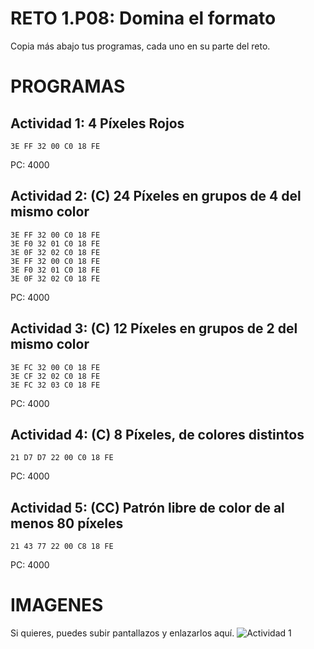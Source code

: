 # RETO 1.P08: Domina el formato
Copia más abajo tus programas, cada uno en su parte del reto.

# PROGRAMAS

## Actividad 1: 4 Píxeles Rojos
```
3E FF 32 00 C0 18 FE
```
PC: 4000

## Actividad 2: (C) 24 Píxeles en grupos de 4 del mismo color
```
3E FF 32 00 C0 18 FE
3E F0 32 01 C0 18 FE
3E 0F 32 02 C0 18 FE
3E FF 32 00 C0 18 FE
3E F0 32 01 C0 18 FE
3E 0F 32 02 C0 18 FE
```
PC: 4000

## Actividad 3: (C) 12 Píxeles en grupos de 2 del mismo color
```
3E FC 32 00 C0 18 FE
3E CF 32 02 C0 18 FE
3E FC 32 03 C0 18 FE
```
PC: 4000

## Actividad 4: (C) 8 Píxeles, de colores distintos
```
21 D7 D7 22 00 C0 18 FE
```
PC: 4000
## Actividad 5: (CC) Patrón libre de color de al menos 80 píxeles
```
21 43 77 22 00 C8 18 FE
```
PC: 4000

# IMAGENES
Si quieres, puedes subir pantallazos y enlazarlos aquí.
![Actividad 1](/pixelrojo.png)

